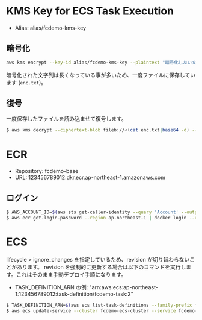 # KMS Key for ECS Task Execution

- Alias: alias/fcdemo-kms-key

## 暗号化

```bash
aws kms encrypt --key-id alias/fcdemo-kms-key --plaintext "暗号化したい文字列" --query CiphertextBlob --output text --cli-binary-format raw-in-base64-out > enc.txt
```

暗号化された文字列は長くなっている事が多いため、一度ファイルに保存しています (`enc.txt`)。

## 復号

一度保存したファイルを読み込ませて復号します。

```bash
$ aws kms decrypt --ciphertext-blob fileb://<(cat enc.txt|base64 -d) --region ap-northeast-1 | jq .Plaintext --raw-output | base64 -d
```

# ECR

- Repository: fcdemo-base
- URL: 123456789012.dkr.ecr.ap-northeast-1.amazonaws.com

## ログイン

```bash
$ AWS_ACCOUNT_ID=$(aws sts get-caller-identity --query 'Account' --output text)
$ aws ecr get-login-password --region ap-northeast-1 | docker login --username AWS --password-stdin https://${AWS_ACCOUNT_ID}.dkr.ecr.ap-northeast-1.amazonaws.com/development/fcdemo/backend
```

# ECS

lifecycle > ignore_changes を指定しているため、revision が切り替わらないことがあります。
revision を強制的に更新する場合は以下のコマンドを実行します。これはそのまま手動デプロイ手順になります。

- TASK_DEFINITION_ARN の例: "arn:aws:ecs:ap-northeast-1:123456789012:task-definition/fcdemo-task:2"

```bash
$ TASK_DEFINITION_ARN=$(aws ecs list-task-definitions --family-prefix fcdemo-task --sort DESC --max-items 1 --query 'taskDefinitionArns[0]' --output text)
$ aws ecs update-service --cluster fcdemo-ecs-cluster --service fcdemo-service --task-definition $TASK_DEFINITION_ARN --force-new-deployment
```
